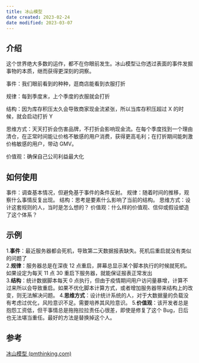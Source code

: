 ```yaml
---
title: 冰山模型
date created: 2023-02-24
date modified: 2023-03-07
---
```


## 介绍

这个世界绝大多数的运作，都不在你眼前发生。冰山模型让你透过表面的事件发掘事物的本质，继而获得更深刻的洞察。

事件：我们眼前看到的种种，逛商店能看到衣服打折

规律：每到季度末，上个季度的衣服就会打折

结构：因为库存积压太久会导致商家现金流紧张，所以当库存积压超过 X 的时候，就会启动打折 Y

思维方式：天天打折会伤害品牌，不打折会影响现金流。在每个季度找到一个理由清仓，在正常时间能让价格不敏感的用户消费，获得更高毛利；在打折期间能刺激价格敏感的用户，带动 GMV。

价值观：确保自己公司利益最大化

## 如何使用

事件：调查基本情况，但避免基于事件的条件反射。
规律：随着时间的推移，观察什么事情反复出现。
结构：思考是要素什么影响了当前的结构。
思维方式：设计这套规则的人，当时是怎么想的？
价值观：什么样的价值观、信仰或假设塑造了这个体系？

## 示例

1.**事件**：最近服务器都会死机，导致第二天数据报表缺失。死机后重启就没有类似的问题了  
2.**规律**：服务器总是在深夜 12 点重启，屏幕总显示某个脚本执行的时候就死机。如果设定为每天 11 点 30 重启下服务器，就能保证报表正常发出  
3.**结构**：统计数据脚本每天 0 点执行，但由于疫情期间用户访问量暴增，计算不过来所以会导致重启。如果不优化脚本计算方式，或者增加服务器带来结构上的改变，则无法解决问题。
4.**思维方式**：设计统计系统的人，对于大数据量的负载没有考虑过优化，风险意识不足。需要培养其风险意识。
5.**价值观**：该开发者总是抱怨工资低，但干事情总是拖拖拉拉责任心很差，即使是修复了这个 Bug，日后也无法堪当重任。最好的方法是替换掉这个人。

## 参考

[冰山模型 (pmthinking.com)](https://pmthinking.com/0ea97d86f5454b6d9bc980585f94b7de)
